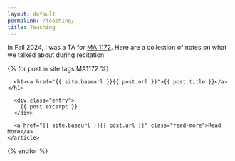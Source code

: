 ```yaml
---
layout: default
permalink: /teaching/
title: Teaching
---
```


<p> In Fall 2024, I was a TA for <a href="https://math.osu.edu/courses/math-1172">MA 1172</a>. Here are a collection of notes on what we talked about during recitation. </p>

<div class="posts">
  {% for post in site.tags.MA1172 %}
    <article class="post">

      <h1><a href="{{ site.baseurl }}{{ post.url }}">{{ post.title }}</a></h1>

      <div class="entry">
        {{ post.excerpt }}
      </div>

      <a href="{{ site.baseurl }}{{ post.url }}" class="read-more">Read More</a>
    </article>
  {% endfor %}
</div>
